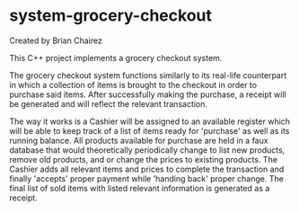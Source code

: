 # system-grocery-checkout

Created by Brian Chairez

This C++ project implements a grocery checkout system.

The grocery checkout system functions similarly to its real-life counterpart in which a collection of items is brought to the checkout in order to purchase said items. After successfully making the purchase, a receipt will be generated and will reflect the relevant transaction.

The way it works is a Cashier will be assigned to an available register which will be able to keep track of a list of items ready for 'purchase' as well as its running balance. All products available for purchase are held in a faux database that would theoretically periodically change to list new products, remove old products, and or change the prices to existing products. The Cashier adds all relevant items and prices to complete the transaction and finally 'accepts' proper payment while 'handing back' proper change. The final list of sold items with listed relevant information is generated as a receipt.
